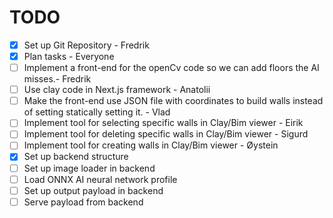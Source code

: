 # TODO

* [x] Set up Git Repository - Fredrik
* [x] Plan tasks - Everyone
* [ ] Implement a front-end for the openCv code so we can add floors the AI misses.- Fredrik
* [ ] Use clay code in Next.js framework - Anatolii
* [ ] Make the front-end use JSON file with coordinates to build walls instead of setting statically setting it. - Vlad
* [ ] Implement tool for selecting specific walls in Clay/Bim viewer - Eirik
* [ ] Implement tool for deleting specific walls in Clay/Bim viewer - Sigurd
* [ ] Implement tool for creating walls in Clay/Bim viewer - Øystein
* [x] Set up backend structure
* [ ] Set up image loader in backend
* [ ] Load ONNX AI neural network profile
* [ ] Set up output payload in backend
* [ ] Serve payload from backend

